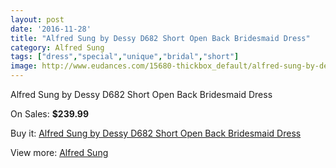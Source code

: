 ```yaml
---
layout: post
date: '2016-11-28'
title: "Alfred Sung by Dessy D682 Short Open Back Bridesmaid Dress"
category: Alfred Sung
tags: ["dress","special","unique","bridal","short"]
image: http://www.eudances.com/15680-thickbox_default/alfred-sung-by-dessy-d682-short-open-back-bridesmaid-dress.jpg
---
```

Alfred Sung by Dessy D682 Short Open Back Bridesmaid Dress

On Sales: **$239.99**
<a href="https://www.eudances.com/en/alfred-sung/4630-alfred-sung-by-dessy-d682-short-open-back-bridesmaid-dress.html"><amp-img layout="responsive" width="600" height="600" src="//www.eudances.com/15680-thickbox_default/alfred-sung-by-dessy-d682-short-open-back-bridesmaid-dress.jpg" alt="Alfred Sung by Dessy D682 Short Open Back Bridesmaid Dress 0" /></a>
<a href="https://www.eudances.com/en/alfred-sung/4630-alfred-sung-by-dessy-d682-short-open-back-bridesmaid-dress.html"><amp-img layout="responsive" width="600" height="600" src="//www.eudances.com/15681-thickbox_default/alfred-sung-by-dessy-d682-short-open-back-bridesmaid-dress.jpg" alt="Alfred Sung by Dessy D682 Short Open Back Bridesmaid Dress 1" /></a>
<a href="https://www.eudances.com/en/alfred-sung/4630-alfred-sung-by-dessy-d682-short-open-back-bridesmaid-dress.html"><amp-img layout="responsive" width="600" height="600" src="//www.eudances.com/15682-thickbox_default/alfred-sung-by-dessy-d682-short-open-back-bridesmaid-dress.jpg" alt="Alfred Sung by Dessy D682 Short Open Back Bridesmaid Dress 2" /></a>
<a href="https://www.eudances.com/en/alfred-sung/4630-alfred-sung-by-dessy-d682-short-open-back-bridesmaid-dress.html"><amp-img layout="responsive" width="600" height="600" src="//www.eudances.com/15683-thickbox_default/alfred-sung-by-dessy-d682-short-open-back-bridesmaid-dress.jpg" alt="Alfred Sung by Dessy D682 Short Open Back Bridesmaid Dress 3" /></a>

Buy it: [Alfred Sung by Dessy D682 Short Open Back Bridesmaid Dress](https://www.eudances.com/en/alfred-sung/4630-alfred-sung-by-dessy-d682-short-open-back-bridesmaid-dress.html "Alfred Sung by Dessy D682 Short Open Back Bridesmaid Dress")

View more: [Alfred Sung](https://www.eudances.com/en/52-alfred-sung "Alfred Sung")
